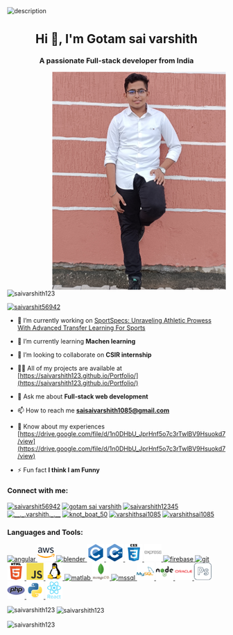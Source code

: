 <img src="https://i.pinimg.com/originals/87/f3/f1/87f3f1425b217691da645e97dbb50d55.gif" alt="description" width="1000" height="200">
<h1 align="center">Hi 👋, I'm Gotam sai varshith</h1>
<h3 align="center">A passionate Full-stack developer from India</h3>
<img align="right" alt="Coding" width="400" src="IMG_20230827_172537_866 (1).jpg">

<p align="left"> <img src="https://komarev.com/ghpvc/?username=saivarshith123&label=Profile%20views&color=0e75b6&style=flat" alt="saivarshith123" /> </p>

<p align="left"> <a href="https://twitter.com/saivarshit56942" target="blank"><img src="https://img.shields.io/twitter/follow/saivarshit56942?logo=twitter&style=for-the-badge" alt="saivarshit56942" /></a> </p>

- 🔭 I’m currently working on [SportSpecs: Unraveling Athletic Prowess With Advanced Transfer Learning For Sports](https://github.com/saivarshith123/SportSpecs-Unraveling-Athletic-Prowess-With-Advanced-Transfer-Learning-For-Sports.git)

- 🌱 I’m currently learning **Machen learning**

- 👯 I’m looking to collaborate on **CSIR internship**

- 👨‍💻 All of my projects are available at [https://saivarshith123.github.io/Portfolio/](https://saivarshith123.github.io/Portfolio/)

- 💬 Ask me about **Full-stack web development**

- 📫 How to reach me **saisaivarshith1085@gmail.com**

- 📄 Know about my experiences [https://drive.google.com/file/d/1n0DHbU_JprHnf5o7c3rTwlBV9Hsuokd7/view](https://drive.google.com/file/d/1n0DHbU_JprHnf5o7c3rTwlBV9Hsuokd7/view)

- ⚡ Fun fact **I think I am Funny**

<h3 align="left">Connect with me:</h3>
<p align="left">
<a href="https://twitter.com/saivarshit56942" target="blank"><img align="center" src="https://raw.githubusercontent.com/rahuldkjain/github-profile-readme-generator/master/src/images/icons/Social/twitter.svg" alt="saivarshit56942" height="30" width="40" /></a>
<a href="https://linkedin.com/in/gotam sai varshith" target="blank"><img align="center" src="https://raw.githubusercontent.com/rahuldkjain/github-profile-readme-generator/master/src/images/icons/Social/linked-in-alt.svg" alt="gotam sai varshith" height="30" width="40" /></a>
<a href="https://kaggle.com/saivarshith12345" target="blank"><img align="center" src="https://raw.githubusercontent.com/rahuldkjain/github-profile-readme-generator/master/src/images/icons/Social/kaggle.svg" alt="saivarshith12345" height="30" width="40" /></a>
<a href="https://instagram.com/__._.varshith._.__" target="blank"><img align="center" src="https://raw.githubusercontent.com/rahuldkjain/github-profile-readme-generator/master/src/images/icons/Social/instagram.svg" alt="__._.varshith._.__" height="30" width="40" /></a>
<a href="https://www.codechef.com/users/knot_boat_50" target="blank"><img align="center" src="https://cdn.jsdelivr.net/npm/simple-icons@3.1.0/icons/codechef.svg" alt="knot_boat_50" height="30" width="40" /></a>
<a href="https://www.hackerrank.com/varshithsai1085" target="blank"><img align="center" src="https://raw.githubusercontent.com/rahuldkjain/github-profile-readme-generator/master/src/images/icons/Social/hackerrank.svg" alt="varshithsai1085" height="30" width="40" /></a>
<a href="https://www.leetcode.com/varshithsai1085" target="blank"><img align="center" src="https://raw.githubusercontent.com/rahuldkjain/github-profile-readme-generator/master/src/images/icons/Social/leet-code.svg" alt="varshithsai1085" height="30" width="40" /></a>
</p>

<h3 align="left">Languages and Tools:</h3>
<p align="left"> <a href="https://angular.io" target="_blank" rel="noreferrer"> <img src="https://angular.io/assets/images/logos/angular/angular.svg" alt="angular" width="40" height="40"/> </a> <a href="https://aws.amazon.com" target="_blank" rel="noreferrer"> <img src="https://raw.githubusercontent.com/devicons/devicon/master/icons/amazonwebservices/amazonwebservices-original-wordmark.svg" alt="aws" width="40" height="40"/> </a> <a href="https://www.blender.org/" target="_blank" rel="noreferrer"> <img src="https://download.blender.org/branding/community/blender_community_badge_white.svg" alt="blender" width="40" height="40"/> </a> <a href="https://www.cprogramming.com/" target="_blank" rel="noreferrer"> <img src="https://raw.githubusercontent.com/devicons/devicon/master/icons/c/c-original.svg" alt="c" width="40" height="40"/> </a> <a href="https://www.w3schools.com/cpp/" target="_blank" rel="noreferrer"> <img src="https://raw.githubusercontent.com/devicons/devicon/master/icons/cplusplus/cplusplus-original.svg" alt="cplusplus" width="40" height="40"/> </a> <a href="https://www.w3schools.com/css/" target="_blank" rel="noreferrer"> <img src="https://raw.githubusercontent.com/devicons/devicon/master/icons/css3/css3-original-wordmark.svg" alt="css3" width="40" height="40"/> </a> <a href="https://expressjs.com" target="_blank" rel="noreferrer"> <img src="https://raw.githubusercontent.com/devicons/devicon/master/icons/express/express-original-wordmark.svg" alt="express" width="40" height="40"/> </a> <a href="https://firebase.google.com/" target="_blank" rel="noreferrer"> <img src="https://www.vectorlogo.zone/logos/firebase/firebase-icon.svg" alt="firebase" width="40" height="40"/> </a> <a href="https://git-scm.com/" target="_blank" rel="noreferrer"> <img src="https://www.vectorlogo.zone/logos/git-scm/git-scm-icon.svg" alt="git" width="40" height="40"/> </a> <a href="https://www.w3.org/html/" target="_blank" rel="noreferrer"> <img src="https://raw.githubusercontent.com/devicons/devicon/master/icons/html5/html5-original-wordmark.svg" alt="html5" width="40" height="40"/> </a> <a href="https://developer.mozilla.org/en-US/docs/Web/JavaScript" target="_blank" rel="noreferrer"> <img src="https://raw.githubusercontent.com/devicons/devicon/master/icons/javascript/javascript-original.svg" alt="javascript" width="40" height="40"/> </a> <a href="https://www.linux.org/" target="_blank" rel="noreferrer"> <img src="https://raw.githubusercontent.com/devicons/devicon/master/icons/linux/linux-original.svg" alt="linux" width="40" height="40"/> </a> <a href="https://www.mathworks.com/" target="_blank" rel="noreferrer"> <img src="https://upload.wikimedia.org/wikipedia/commons/2/21/Matlab_Logo.png" alt="matlab" width="40" height="40"/> </a> <a href="https://www.mongodb.com/" target="_blank" rel="noreferrer"> <img src="https://raw.githubusercontent.com/devicons/devicon/master/icons/mongodb/mongodb-original-wordmark.svg" alt="mongodb" width="40" height="40"/> </a> <a href="https://www.microsoft.com/en-us/sql-server" target="_blank" rel="noreferrer"> <img src="https://www.svgrepo.com/show/303229/microsoft-sql-server-logo.svg" alt="mssql" width="40" height="40"/> </a> <a href="https://www.mysql.com/" target="_blank" rel="noreferrer"> <img src="https://raw.githubusercontent.com/devicons/devicon/master/icons/mysql/mysql-original-wordmark.svg" alt="mysql" width="40" height="40"/> </a> <a href="https://nodejs.org" target="_blank" rel="noreferrer"> <img src="https://raw.githubusercontent.com/devicons/devicon/master/icons/nodejs/nodejs-original-wordmark.svg" alt="nodejs" width="40" height="40"/> </a> <a href="https://www.oracle.com/" target="_blank" rel="noreferrer"> <img src="https://raw.githubusercontent.com/devicons/devicon/master/icons/oracle/oracle-original.svg" alt="oracle" width="40" height="40"/> </a> <a href="https://www.photoshop.com/en" target="_blank" rel="noreferrer"> <img src="https://raw.githubusercontent.com/devicons/devicon/master/icons/photoshop/photoshop-line.svg" alt="photoshop" width="40" height="40"/> </a> <a href="https://www.php.net" target="_blank" rel="noreferrer"> <img src="https://raw.githubusercontent.com/devicons/devicon/master/icons/php/php-original.svg" alt="php" width="40" height="40"/> </a> <a href="https://www.python.org" target="_blank" rel="noreferrer"> <img src="https://raw.githubusercontent.com/devicons/devicon/master/icons/python/python-original.svg" alt="python" width="40" height="40"/> </a> <a href="https://reactjs.org/" target="_blank" rel="noreferrer"> <img src="https://raw.githubusercontent.com/devicons/devicon/master/icons/react/react-original-wordmark.svg" alt="react" width="40" height="40"/> </a> </p>

<p><img align="left" src="https://github-readme-stats.vercel.app/api/top-langs?username=saivarshith123&show_icons=true&locale=en&layout=compact" alt="saivarshith123" /></p>

<p>&nbsp;<img align="center" src="https://github-readme-stats.vercel.app/api?username=saivarshith123&show_icons=true&locale=en" alt="saivarshith123" /></p>

<p><img align="center" src="https://github-readme-streak-stats.herokuapp.com/?user=saivarshith123&" alt="saivarshith123" /></p>
